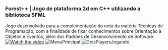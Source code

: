 ### Forest++ | Jogo de plataforma 2d em C++ utilizando a biblioteca SFML

Jogo desenvolvido para a complementação da nota da matéria Técnicas de Programação, com a finalidade de fixar conhecimentos sobre Orientação à Objetos e Eventos, além dos Padrões de Desenvolvimento de Software.
[![Watch the video]([https://user-images.githubusercontent.com/105251336/207741550-73de2ca3-5ae2-4fdc-8de8-e44031fc1183.png])](https://youtu.be/rFMaS1IXHmE)
![MenuPrincipal](https://user-images.githubusercontent.com/105251336/207741550-73de2ca3-5ae2-4fdc-8de8-e44031fc1183.png)
![DoisPlayersJogando](https://user-images.githubusercontent.com/105251336/207741445-1cbbbef0-a723-4f88-82fc-acc4a323f014.png)



